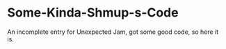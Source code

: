 # Some-Kinda-Shmup-s-Code
An incomplete entry for Unexpected Jam, got some good code, so here it is.
